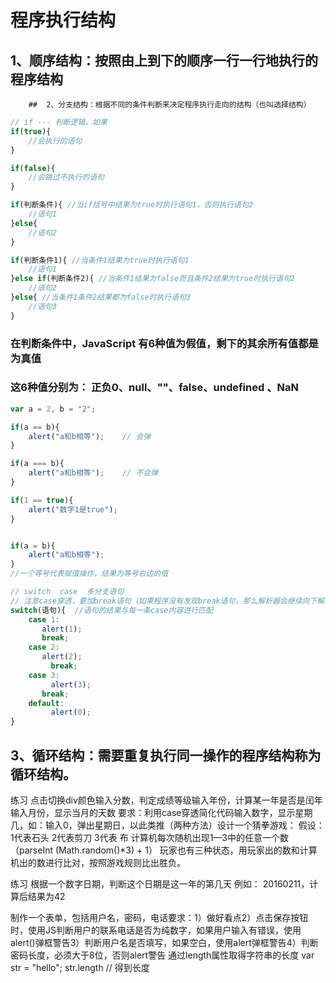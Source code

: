 # 程序执行结构

## 	1、顺序结构：按照由上到下的顺序一行一行地执行的程序结构

		## 	2、分支结构：根据不同的条件判断来决定程序执行走向的结构（也叫选择结构）

```javascript
// if --- 判断逻辑，如果
if(true){
    //会执行的语句
}

if(false){
    //会跳过不执行的语句
}

if(判断条件){ //当if括号中结果为true时执行语句1，否则执行语句2
    //语句1
}else{
    //语句2
}

if(判断条件1){ //当条件1结果为true时执行语句1
    //语句1
}else if(判断条件2){ //当条件1结果为false而且条件2结果为true时执行语句2
    //语句2
}else{ //当条件1条件2结果都为false时执行语句3
    //语句3
}
```

### 在判断条件中，JavaScript 有6种值为假值，剩下的其余所有值都是为真值

### 这6种值分别为： 正负0、null、""、false、undefined 、NaN

```javascript
var a = 2, b = "2";

if(a == b){
    alert("a和b相等");    // 会弹  
}

if(a === b){
    alert("a和b相等");    // 不会弹  
}

if(1 == true){
    alert("数字1是true");
}


if(a = b){
    alert("a和b相等");
}
//一个等号代表赋值操作，结果为等号右边的值
```



```javascript
// switch  case  多分支语句
// 注意case穿透，要加break语句（如果程序没有发现break语句，那么解析器会继续向下解析）;
switch(语句){  //语句的结果与每一条case内容进行匹配
    case 1:
       alert(1);
       break;
    case 2:
       alert(2);
    	 break;
  	case 3:
    	 alert(3);
       break;
    default:
    	 alert(0);
}
```



## 	3、循环结构：需要重复执行同一操作的程序结构称为循环结构。



练习
点击切换div颜色输入分数，判定成绩等级输入年份，计算某一年是否是闰年输入月份，显示当月的天数             要求：利用case穿透简化代码输入数字，显示星期几，如：输入0，弹出星期日，以此类推（两种方法）设计一个猜拳游戏：      假设： 1代表石头 2代表剪刀 3代表 布      计算机每次随机出现1—3中的任意一个数（parseInt (Math.random()*3) + 1）      玩家也有三种状态，用玩家出的数和计算机出的数进行比对，按照游戏规则比出胜负。


练习
    根据一个数字日期，判断这个日期是这一年的第几天        例如： 20160211，计算后结果为42

制作一个表单，包括用户名，密码，电话要求：1）做好看点2）点击保存按钮时，使用JS判断用户的联系电话是否为纯数字，如果用户输入有错误，使用alert()弹框警告3）判断用户名是否填写，如果空白，使用alert弹框警告4）判断密码长度，必须大于8位，否则alert警告    通过length属性取得字符串的长度    var str = "hello";    str.length // 得到长度





